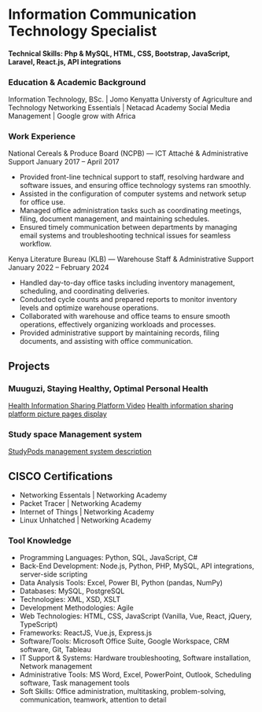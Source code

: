 # Information Communication Technology Specialist

#### Technical Skills: Php & MySQL, HTML, CSS, Bootstrap, JavaScript, Laravel, React.js, API integrations

### Education & Academic Background
Information Technology, BSc. | Jomo Kenyatta Universty of Agriculture and Technology
Networking Essentials | Netacad Academy
Social Media Management | Google grow with Africa

### Work Experience
National Cereals & Produce Board (NCPB) — ICT Attaché & Administrative Support
January 2017 – April 2017

- Provided front-line technical support to staff, resolving hardware and software issues, and ensuring office technology systems ran smoothly.
- Assisted in the configuration of computer systems and network setup for office use.
- Managed office administration tasks such as coordinating meetings, filing, document management, and maintaining schedules.
- Ensured timely communication between departments by managing email systems and troubleshooting technical issues for seamless workflow.

Kenya Literature Bureau (KLB) — Warehouse Staff & Administrative Support
January 2022 – February 2024

- Handled day-to-day office tasks including inventory management, scheduling, and coordinating deliveries.
- Conducted cycle counts and prepared reports to monitor inventory levels and optimize warehouse operations.
- Collaborated with warehouse and office teams to ensure smooth operations, effectively organizing workloads and processes.
- Provided administrative support by maintaining records, filing documents, and assisting with office communication.

## Projects
### Muuguzi, Staying Healthy, Optimal Personal Health
[Health Information Sharing Platform Video](https://www.youtube.com/watch?v=cK8MxciiC00&list=PLLatoQwCH7RBdcOKQJlb_efny7xvy_Pt_)
[Health information sharing platform picture pages display](https://mugaomondi.github.io/Health_sharing_platform/)

### Study space Management system
[StudyPods management system description](https://mugaomondi.github.io/StudySpace-management-system/)

## CISCO Certifications
- Networking Essentals | Networking Academy
- Packet Tracer | Networking Academy
- Internet of Things | Networking Academy
- Linux Unhatched | Networking Academy
  
### Tool Knowledge
- Programming Languages: Python, SQL, JavaScript, C#
- Back-End Development: Node.js, Python, PHP, MySQL, API integrations, server-side scripting
- Data Analysis Tools: Excel, Power BI, Python (pandas, NumPy)
- Databases: MySQL, PostgreSQL
- Technologies: XML, XSD, XSLT
- Development Methodologies: Agile
- Web Technologies: HTML, CSS, JavaScript (Vanilla, Vue, React, jQuery, TypeScript)
- Frameworks: ReactJS, Vue.js, Express.js
- Software/Tools: Microsoft Office Suite, Google Workspace, CRM software, Git, Tableau
- IT Support & Systems: Hardware troubleshooting, Software installation, Network management
- Administrative Tools: MS Word, Excel, PowerPoint, Outlook, Scheduling software, Task management tools
- Soft Skills: Office administration, multitasking, problem-solving, communication, teamwork, attention to detail

